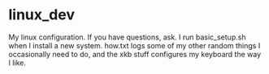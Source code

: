 linux_dev
=========

My linux configuration. If you have questions, ask. I run basic_setup.sh when I install a new system. how.txt logs some of my other random things I occasionally need to do, and the xkb stuff configures my keyboard the way I like.
